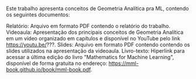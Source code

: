 Este trabalho apresenta conceitos de Geometria Analítica pra ML, contendo os seguintes documentos:

Relatório: Arquivo em formato PDF contendo o relatório do trabalho.
Videoaula: Apresentação dos principais conceitos de Geometria Analítica em um vídeo organizado em capítulos e disponível no YouTube pelo link https://youtu.be/???.
Slides: Arquivo em formato PDF contendo contendo os slides utilizados na apresentação da videoaula.
Livro-texto: Hiperlink para acessar a última edição do livro "Mathematics for Machine Learning", disponível de forma gratuita no endereço: https://mml-book.github.io/book/mml-book.pdf.
